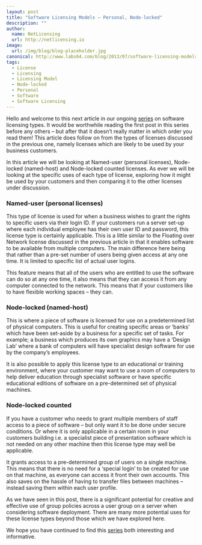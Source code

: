 ```yaml
---
layout: post
title: "Software Licensing Models – Personal, Node-locked"
description: ""
author:
  name: NetLicensing
  url: http://netlicensing.io
image:
  url: /img/blog/blog-placeholder.jpg
canonical: http://www.labs64.com/blog/2013/07/software-licensing-models-personal-node-locked/
tags:
  - License
  - Licensing
  - Licensing Model
  - Node-locked
  - Personal
  - Software
  - Software Licensing
---
```

Hello and welcome to this next article in our ongoing [series](http://www.labs64.com/?s=Software+Licensing+Models "Software Licensing Models") on software licensing types. It would be worthwhile reading the first post in this series before any others – but after that it doesn&#8217;t really matter in which order you read them! This article does follow on from the types of licenses discussed in the previous one, namely licenses which are likely to be used by your business customers.

In this article we will be looking at Named-user (personal licenses), Node-locked (named-host) and Node-locked counted licenses. As ever we will be looking at the specific uses of each type of license, exploring how it might be used by your customers and then comparing it to the other licenses under discussion.

### Named-user (personal licenses)

This type of license is used for when a business wishes to grant the rights to specific users via their login ID. If your customers run a server set-up where each individual employee has their own user ID and password, this license type is certainly applicable. This is a little similar to the Floating over Network license discussed in the previous article in that it enables software to be available from multiple computers. The main difference here being that rather than a pre-set number of users being given access at any one time. It is limited to specific list of actual user logins.

This feature means that all of the users who are entitled to use the software can do so at any one time, it also means that they can access it from any computer connected to the network. This means that if your customers like to have flexible working spaces – they can.

### Node-locked (named-host)

This is where a piece of software is licensed for use on a predetermined list of physical computers. This is useful for creating specific areas or ‘banks’ which have been set-aside by a business for a specific set of tasks. For example; a business which produces its own graphics may have a ‘Design Lab’ where a bank of computers will have specialist design software for use by the company’s employees.

It is also possible to apply this license type to an educational or training environment, where your customer may want to use a room of computers to help deliver education through specialist software or have specific educational editions of software on a pre-determined set of physical machines.

### Node-locked counted

If you have a customer who needs to grant multiple members of staff access to a piece of software – but only want it to be done under secure conditions. Or where it is only applicable in a certain room in your customers building i.e. a specialist piece of presentation software which is not needed on any other machine then this license type may well be applicable.

It grants access to a pre-determined group of users on a single machine. This means that there is no need for a ‘special login’ to be created for use on that machine, as everyone can access it front their own accounts. This also saves on the hassle of having to transfer files between machines – instead saving them within each user profile.

As we have seen in this post, there is a significant potential for creative and effective use of group policies across a user group on a server when considering software deployment. There are many more potential uses for these license types beyond those which we have explored here.

We hope you have continued to find this [series](http://www.labs64.com/?s=Software+Licensing+Models "Software Licensing Models") both interesting and informative.
